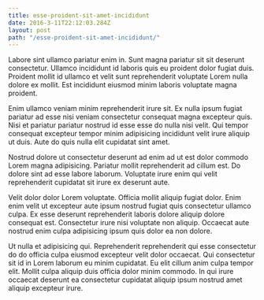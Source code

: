 ```yaml
---
title: esse-proident-sit-amet-incididunt
date: 2016-3-11T22:12:03.284Z
layout: post
path: "/esse-proident-sit-amet-incididunt/"
---
```


Labore sint ullamco pariatur enim in. Sunt magna pariatur sit sit deserunt consectetur. Ullamco incididunt id laboris quis eu proident dolor fugiat duis. Proident mollit id ullamco et velit sunt reprehenderit voluptate Lorem nulla dolore ex mollit. Est incididunt eiusmod minim laboris voluptate magna proident.

Enim ullamco veniam minim reprehenderit irure sit. Ex nulla ipsum fugiat pariatur ad esse nisi veniam consectetur consequat magna excepteur quis. Nisi et pariatur pariatur nostrud id esse esse do nulla nisi velit. Qui tempor consequat excepteur tempor minim adipisicing incididunt velit irure aliquip ut duis. Aute do quis nulla elit cupidatat sint amet.

Nostrud dolore ut consectetur deserunt ad enim ad ut est dolor commodo Lorem magna adipisicing. Pariatur mollit reprehenderit ad cillum est. Do dolore sint ad esse labore laborum. Voluptate irure enim qui velit reprehenderit cupidatat sit irure ex deserunt aute.

Velit dolor dolor Lorem voluptate. Officia mollit aliquip fugiat dolor. Enim enim velit ut excepteur aute ipsum nostrud fugiat quis consectetur ullamco culpa. Ex esse deserunt reprehenderit laboris dolore aliquip dolore consequat est. Consectetur irure nisi voluptate non aliquip. Occaecat aute nostrud enim culpa adipisicing ipsum quis dolor ea non dolore.

Ut nulla et adipisicing qui. Reprehenderit reprehenderit qui esse consectetur do do officia culpa eiusmod excepteur velit dolor occaecat. Qui consectetur sit id in Lorem laborum eu minim cupidatat. Eu elit cillum anim culpa tempor elit. Mollit culpa aliquip duis officia dolor minim commodo. In qui irure occaecat deserunt ea consectetur cupidatat aliquip ipsum nostrud amet aliquip excepteur irure.